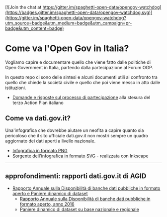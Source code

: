 [![Join the chat at https://gitter.im/spaghetti-open-data/opengov-watchdog](https://badges.gitter.im/spaghetti-open-data/opengov-watchdog.svg)](https://gitter.im/spaghetti-open-data/opengov-watchdog?utm_source=badge&utm_medium=badge&utm_campaign=pr-badge&utm_content=badge)

# Come va l'Open Gov in Italia?

Vogliamo capire e documentare quello che viene fatto dalle politiche di Open Government in Italia, partendo dalla partecipazione al Forum OGP.

In questo repo ci sono delle sintesi e alcuni documenti utili al confronto tra quello che chiede la società civile e quello che poi viene messo in atto dalle istituzioni.

* [Domande e risposte sul processo di partecipazione](https://github.com/spaghetti-open-data/opengov-watchdog/blob/master/considerazioni/domande-e-risposte.md) alla stesura del terzo Action Plan italiano

## Come va dati.gov.it?

Una'infografica che dovrebbe aiutare un neofita a capire quanto sia pericoloso che il sito ufficiale dati.gov.it non mostri sempre un quadro aggiornato dei dati aperti a livello nazionale.

* [Infografica in formato PNG](https://github.com/spaghetti-open-data/opengov-watchdog/blob/master/dati-gov-it/datigovit-timeline-integrazione-dati.png)
* [Sorgente dell'infografica in formato SVG](https://github.com/spaghetti-open-data/opengov-watchdog/blob/master/dati-gov-it/datigovit-timeline-integrazione-dati.svg) - realizzata con Inkscape 

----

## approfondimenti: rapporti dati.gov.it di AGID

+ [Rapporto Annuale sulla Disponibilità di banche dati pubbliche in formato aperto e Paniere dinamico di dataset](http://www.dati.gov.it/content/rapporto-annuale-disponibilit-banche-dati-pubbliche-formato-aperto-paniere-dinamico-dataset)
  + [Rapporto Annuale sulla Disponibilità di banche dati pubbliche in formato aperto, anno 2016](http://www.dati.gov.it/sites/default/files/RapportoMonitoraggio_2016%20%281%29.odt)
  + [Paniere dinamico di dataset su base nazionale e regionale](http://www.dati.gov.it/sites/default/files/PANIERE-dataset_20170207.ods)
